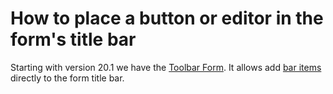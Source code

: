 # How to place a button or editor in the form's title bar


Starting with version 20.1 we have the <a href="https://docs.devexpress.com/WindowsForms/401889/controls-and-libraries/forms-and-user-controls/toolbar-form">Toolbar Form</a>. It allows add <a href="https://docs.devexpress.com/WindowsForms/2511/controls-and-libraries/ribbon-bars-and-menu/common-features/the-list-of-bar-items-and-links">bar items</a> directly to the form title bar.

<br/>


